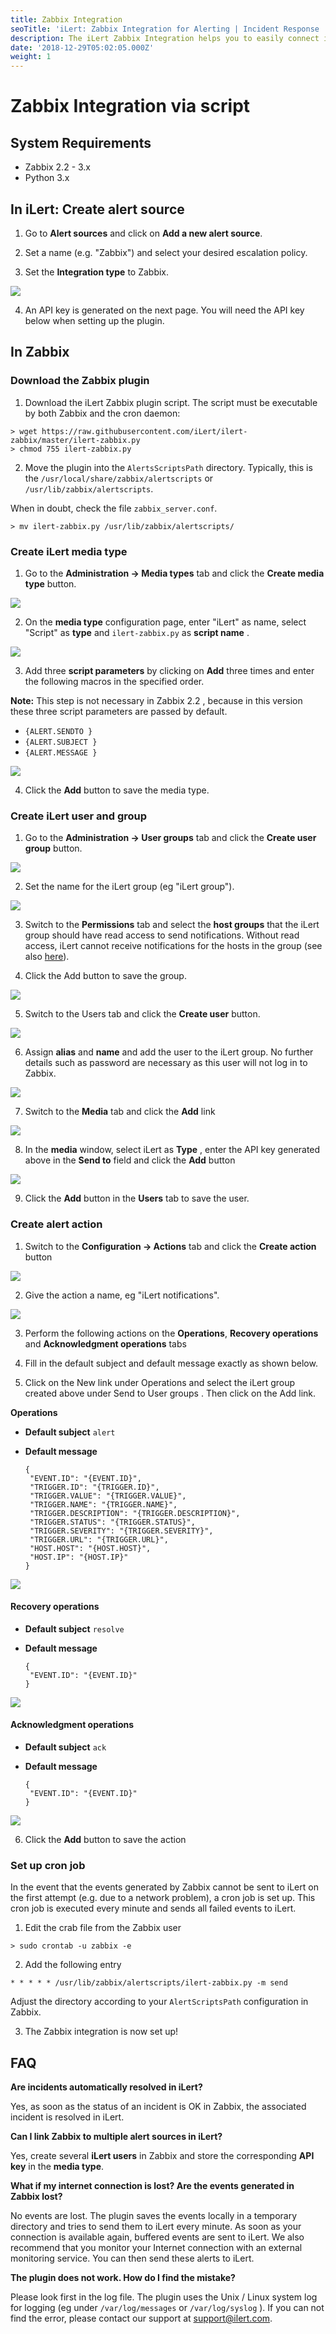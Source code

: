 ```yaml
---
title: Zabbix Integration
seoTitle: 'iLert: Zabbix Integration for Alerting | Incident Response | Uptime'
description: The iLert Zabbix Integration helps you to easily connect iLert with Zabbix.
date: '2018-12-29T05:02:05.000Z'
weight: 1
---
```


# Zabbix Integration via script

## System Requirements <a id="requirements"></a>

* Zabbix 2.2 - 3.x
* Python 3.x

## In iLert: Create alert source <a id="create-alarm-source"></a>

1. Go to **Alert sources** and click on **Add a new alert source**.

2. Set a name \(e.g. "Zabbix"\) and select your desired escalation policy.

3. Set the **Integration type** to Zabbix.

![](../../.gitbook/assets/zb1.png)

4. An API key is generated on the next page. You will need the API key below when setting up the plugin.

## In Zabbix <a id="zabbix"></a>

### Download the Zabbix plugin

1. Download the iLert Zabbix plugin script. The script must be executable by both Zabbix and the cron daemon:

```text
> wget https://raw.githubusercontent.com/iLert/ilert-zabbix/master/ilert-zabbix.py 
> chmod 755 ilert-zabbix.py
```

2. Move the plugin into the `AlertsScriptsPath` directory. Typically, this is the `/usr/local/share/zabbix/alertscripts` or `/usr/lib/zabbix/alertscripts`. 

When in doubt, check the file `zabbix_server.conf`.

```text
> mv ilert-zabbix.py /usr/lib/zabbix/alertscripts/
```

### Create iLert media type

1. Go to the **Administration → Media types** tab and click the **Create media type** button.

![](../../.gitbook/assets/zb2.png)

2. On the **media type** configuration page, enter "iLert" as name, select "Script" as **type** and `ilert-zabbix.py` as **script name** .

![](../../.gitbook/assets/zb3.png)

3. Add three **script parameters** by clicking on **Add** three times and enter the following macros in the specified order.

**Note:** This step is not necessary in Zabbix 2.2 , because in this version these three script parameters are passed by default.

* `{ALERT.SENDTO }`
* `{ALERT.SUBJECT }`
* `{ALERT.MESSAGE }`

![](../../.gitbook/assets/zb4.png)

4. Click the **Add** button to save the media type.

### Create iLert user and group

1. Go to the **Administration → User groups** tab and click the **Create user group** button.

![](../../.gitbook/assets/zb5.png)

2. Set the name for the iLert group \(eg "iLert group"\).

![](../../.gitbook/assets/zb6.png)

3. Switch to the **Permissions** tab and select the **host groups** that the iLert group should have read access to send notifications. Without read access, iLert cannot receive notifications for the hosts in the group \(see also [here](https://www.zabbix.com/documentation/3.4/manual/quickstart/notification)\).

4. Click the Add button to save the group.

![](../../.gitbook/assets/zb7.png)

5. Switch to the Users tab and click the **Create user** button.

![](../../.gitbook/assets/zb8.png)

6. Assign **alias** and **name** and add the user to the iLert group. No further details such as password are necessary as this user will not log in to Zabbix.

![](../../.gitbook/assets/zb9.png)

7. Switch to the **Media** tab and click the **Add** link

![](../../.gitbook/assets/zb10.png)

8. In the **media** window, select iLert as **Type** , enter the API key generated above in the **Send to** field and click the **Add** button

![](../../.gitbook/assets/zb11.png)

9. Click the **Add** button in the **Users** tab to save the user.

### Create alert action

1. Switch to the **Configuration → Actions** tab and click the **Create action** button

![](../../.gitbook/assets/zb12.png)

2. Give the action a name, eg "iLert notifications".

![](../../.gitbook/assets/zb13.png)

3. Perform the following actions on the **Operations**, **Recovery operations** and **Acknowledgment operations** tabs

4. Fill in the default subject and default message exactly as shown below.

5. Click on the New link under Operations and select the iLert group created above under Send to User groups . Then click on the Add link.

**Operations**

* **Default subject** `alert`
* **Default message**

  ```text
  {
   "EVENT.ID": "{EVENT.ID}",
   "TRIGGER.ID": "{TRIGGER.ID}",
   "TRIGGER.VALUE": "{TRIGGER.VALUE}",
   "TRIGGER.NAME": "{TRIGGER.NAME}",
   "TRIGGER.DESCRIPTION": "{TRIGGER.DESCRIPTION}",
   "TRIGGER.STATUS": "{TRIGGER.STATUS}",
   "TRIGGER.SEVERITY": "{TRIGGER.SEVERITY}",
   "TRIGGER.URL": "{TRIGGER.URL}",
   "HOST.HOST": "{HOST.HOST}",
   "HOST.IP": "{HOST.IP}"
  }
  ```

![](../../.gitbook/assets/zb14.png)

#### Recovery operations

* **Default subject** `resolve`
* **Default message**

  ```text
  {
   "EVENT.ID": "{EVENT.ID}"
  }
  ```

![](../../.gitbook/assets/zb15.png)

#### Acknowledgment operations

* **Default subject** `ack`
* **Default message**

  ```text
  {
   "EVENT.ID": "{EVENT.ID}"
  }
  ```

![](../../.gitbook/assets/zb16.png)

6. Click the **Add** button to save the action

### Set up cron job

In the event that the events generated by Zabbix cannot be sent to iLert on the first attempt \(e.g. due to a network problem\), a cron job is set up. This cron job is executed every minute and sends all failed events to iLert.

1. Edit the crab file from the Zabbix user

```text
> sudo crontab -u zabbix -e
```

2. Add the following entry

```text
* * * * * /usr/lib/zabbix/alertscripts/ilert-zabbix.py -m send
```

Adjust the directory according to your `AlertScriptsPath` configuration in Zabbix.

3. The Zabbix integration is now set up!

## FAQ <a id="faq"></a>

**Are incidents automatically resolved in iLert?**

Yes, as soon as the status of an incident is OK in Zabbix, the associated incident is resolved in iLert.

**Can I link Zabbix to multiple alert sources in iLert?**

Yes, create several **iLert users** in Zabbix and store the corresponding **API key** in the **media type**.

**What if my internet connection is lost? Are the events generated in Zabbix lost?**

No events are lost. The plugin saves the events locally in a temporary directory and tries to send them to iLert every minute. As soon as your connection is available again, buffered events are sent to iLert. We also recommend that you monitor your Internet connection with an external monitoring service. You can then send these alerts to iLert.

**The plugin does not work. How do I find the mistake?**

Please look first in the log file. The plugin uses the Unix / Linux system log for logging \(eg under `/var/log/messages` or `/var/log/syslog` \). If you can not find the error, please contact our support at [support@ilert.com](mailto:support@ilert.com).

